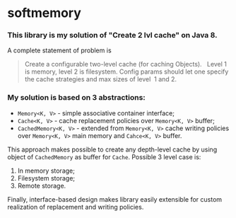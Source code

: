 # softmemory

### This library is my solution of &quot;Create 2 lvl cache&quot; on Java 8.

A complete statement of problem is 
> Create a configurable two-level cache (for caching Objects).  
> Level 1 is memory, level 2 is filesystem. 
> Config params should let one specify the cache strategies and max sizes of level  1 and 2.

### My solution is based on 3 abstractions:
* `Memory<K, V>` - simple associative container interface;
* `Cache<K, V>` - cache replacement policies over `Memory<K, V>` buffer;
* `CachedMemory<K, V>` - extended from `Memory<K, V>` cache writing policies over `Memory<K, V>` main memory and `Cahce<K, V>` buffer.

This approach makes possible to create any depth-level cache by using object of `CachedMemory` as buffer for `Cache`.
Possible 3 level case is:
1. In memory storage;
2. Filesystem storage;
3. Remote storage.

Finally, interface-based design makes library easily extensible for custom realization of replacement and writing policies.
